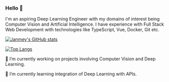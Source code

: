 ### Hello 👋

I'm an aspiring Deep Learning Engineer with my domains of interest being Computer Vision and Artificial Intelligence. I have experience with Full Stack Web Development with technologies like TypeScript, Vue, Docker, Git etc.

[![Janmey's GitHub stats](https://github-readme-stats.vercel.app/api?username=Vortexx2&count_private=true&show_icons=true&theme=synthwave)](https://github.com/anuraghazra/github-readme-stats)

[![Top Langs](https://github-readme-stats.vercel.app/api/top-langs/?username=Vortexx2&layout=compact)](https://github.com/anuraghazra/github-readme-stats)

🔭 I’m currently working on projects involving Computer Vision and Deep Learning.

🌱 I’m currently learning integration of Deep Learning with APIs.
<!--
**Vortexx2/Vortexx2** is a ✨ _special_ ✨ repository because its `README.md` (this file) appears on your GitHub profile.

Here are some ideas to get you started:

- 🔭 I’m currently working on ...
- 🌱 I’m currently learning ...
- 👯 I’m looking to collaborate on ...
- 🤔 I’m looking for help with ...
- 💬 Ask me about ...
- 📫 How to reach me: ...
- 😄 Pronouns: ...
- ⚡ Fun fact: ...
-->
